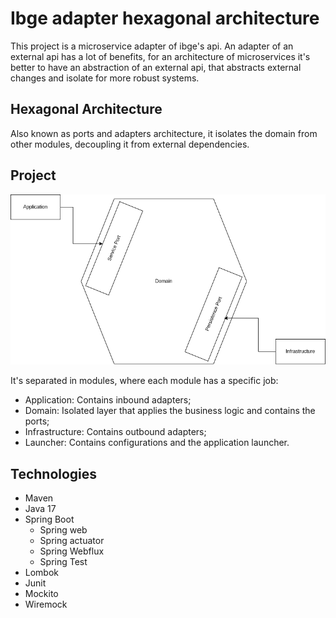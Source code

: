 # Ibge adapter hexagonal architecture

This project is a microservice adapter of ibge's api.
An adapter of an external api has a lot of benefits, 
for an architecture of microservices it's better to have an abstraction of an external api, 
that abstracts external changes and isolate for more robust systems.

## Hexagonal Architecture
Also known as ports and adapters architecture, it isolates the domain
from other modules, decoupling it from external dependencies.

## Project

![](images/hexagonal-architecture.png)

It's separated in modules, where each module has a specific job:
* Application: Contains inbound adapters;
* Domain: Isolated layer that applies the business logic and contains the ports;
* Infrastructure: Contains outbound adapters;
* Launcher: Contains configurations and the application launcher.

## Technologies
- Maven
- Java 17 
- Spring Boot 
  - Spring web
  - Spring actuator
  - Spring Webflux
  - Spring Test
- Lombok
- Junit
- Mockito
- Wiremock
